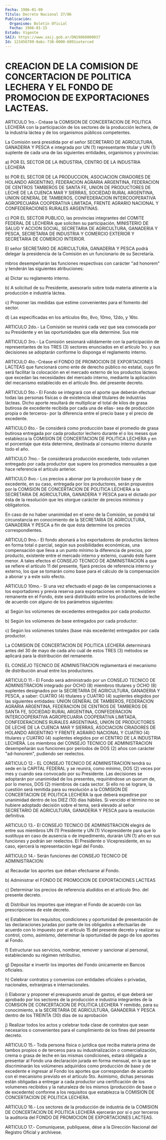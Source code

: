 ```yaml
---
Fecha: 1986-01-09
Título: Decreto Nacional 37/86
Publicación:
  Organismo: Boletín Oficial
  Fecha: 1986-01-15
Estado: Vigente
SAIJ: https://www.saij.gob.ar/DN19860000037
Id: 123456789-0abc-730-0000-6891soterced
---
```

# CREACION DE LA COMISION DE CONCERTACION DE POLITICA LECHERA Y EL FONDO DE PROMOCION DE EXPORTACIONES LACTEAS.

<a id="1"></a>
ARTICULO  1ro.- Créase la COMISION DE CONCERTACION DE POLITICA LECHERA con la participación  de  los  sectores  de  la  producción lechera,  de  la  industria  láctea  y  de  los organismos públicos competentes.

La Comisión será presidida por el señor SECRETARIO DE AGRICULTURA, GANADERIA Y PESCA e integrada por UN (1) representante  titular  y  UN  (1)  suplente  de cada  una  de  las siguientes entidades, organismos y provincias:

a) POR EL SECTOR DE LA INDUSTRIA, CENTRO DE LA  INDUSTRIA  LECHERA

b)  POR EL SECTOR DE LA PRODUCCION, ASOCIACION CRIADORES DE HOLANDO ARGENTINO,  FEDERACION  AGRARIA  ARGENTINA,  FEDERACION  DE CENTROS TAMBEROS  DE  SANTA FE, UNION DE PRODUCTORES DE LECHE DE LA  CUENCA MAR  Y  SIERRAS,    SOCIEDAD  RURAL  ARGENTINA,  UNION  GENERAL  DE TAMBEROS, CONFEDERACION  INTERCOOPERATIVA  AGROPECUARIA COOPERATIVA LIMITADA,  FRENTE  AGRARIO  NACIONAL  Y  CONFEDERACIONES    RURALES ARGENTINAS.

c)  POR  EL  SECTOR PUBLICO, las provincias integrantes del COMITE FEDERAL  DE LECHERIA  que soliciten su participación, MINISTERIO DE SALUD  Y ACCION SOCIAL,  SECRETARIA  DE  AGRICULTURA,  GANADERIA  Y PESCA, SECRETARIA  DE INDUSTRIA Y COMERCIO EXTERIOR Y SECRETARIA DE COMERCIO INTERIOR.

El  señor SECRETARIO  DE  AGRICULTURA,  GANADERIA  Y  PESCA  podrá delegar  la  presidencia  de  la  Comisión  en un funcionario de su Secretaría.

mbros  desempeñarán  las funciones respectivas  con  carácter  "ad honorem" y tenderán las siguientes atribuciones:

a) Dictar su reglamento interno.

b) A solicitud de su Presidente,  asesorarlo  sobre  toda  materia atinente a la producción e industria láctea.

c)  Proponer  las  medidas que estime convenientes para el fomento del sector.

d) Las especificadas  en  los  artículos  6to,  8vo, 10mo, 12do, y 16to.

<a id="2"></a>
ARTICULO  2do.-  La  Comisión  se  reunirá  cada  vez que sea convocada  por    su  Presidente  y  en  las oportunidades que ella determine. Sus mie

<a id="3"></a>
ARTICULO  3ro.-  La  Comisión  sesionará  válidamente con  la participación    de    representantes  de  los  TRES  (3)  sectores enunciados  en el artículo  1ro.  y  sus  decisiones  se  adoptarán conforme lo disponga el reglamento interno.

<a id="4"></a>
ARTICULO  4to.-Créase  el  FONDO DE PROMOCION DE EXPORTACIONES LACTEAS que funcionará como ente  de  derecho  público  no estatal, cuyo fin será facilitar la colocación en el mercado externo  de los productos  lácteos que excedan las necesidades del mercado interno, mediante la  aplicación  del  mecanismo  establecido en el artículo 9no. del presente decreto.

<a id="5"></a>
ARTICULO 5to.- El Fondo se integrará con el aporte que deberán efectuar    todas  las  personas  físicas  o  de  existencia  ideal titulares  de    industrias  lácteas.  Dicho  aporte  resultará  de multiplicar el total  de  kilos  de  grasa  butirosa  de  excedente recibida  por  cada  una  de  ellas- sea de producción propia o  de terceros- por la diferencia  entre  el  precio  base y el precio de excedente.

<a id="6"></a>
ARTICULO 6to.- Se considerá como producción base el promedio de grasa  butirosa  entregada  por cada productor lechero durante el o los meses que establezca la COMISION  DE  CONCERTACION  DE POLITICA LECHERA  y  en  el  porcentaje  que  ésta  determine, destinada  al consumo interno durante todo el año.

<a id="7"></a>
ARTICULO  7mo.-  Se  considerará  producción  excedente,  todo volumen  entregado  por  cada  productor  que  supere los promedios mensuales    a   que  hace  referencia  el  artículo  anterior.

<a id="8"></a>
ARTICULO 8vo.- Los precios a abonar por la producción base y de excedente,  en  su  caso,  entregada  por  los  productores,  serán propuestos  por  la COMISION DE CONCERTACION DE POLITICA LECHERA  a la SECRETARIA DE AGRICULTURA,  GANADERIA  Y  PESCA  para el dictado por  ésta  de  la  resolución  que les otorgue carácter de  precios mínimos y obligatorios.

En caso de no haber unanimidad  en  el  seno  de  la  Comisión, se pondrá  tal  circunstancia  en  conocimiento  de  la SECRETARIA  DE AGRICULTURA,  GANADERIA  Y  PESCA  a fin de que ésta determine  los precios correspondientes.

<a id="9"></a>
ARTICULO 9no.- El fondo abonará a los exportadores de productos lácteos    en  forma  total  o  parcial,  según  sus  posibilidades económicas,  una  compensación  que  lleva  a  un  punto  mínimo la diferencia  de  precios,  por  producto, existente entre el mercado interno y externo, cuando éste fuere  menor.  A  tales  efectos  el CONSEJO  TECNICO  DE ADMINISTRACION a que se refiere el artículo 11 del presente, fijará  precios  de referencia interno y externo, los que  se tomarán como base para el  cálculo  de  la  compensación  a abonar y a este solo efecto.

<a id="10"></a>
ARTICULO 10mo.- Si una vez efectuado el pago de las compensaciones a los exportadores y previa reserva para exportaciones  en  trámite,  existiere  remanente en el Fondo, éste será  distribuído entre los productores de  leche  de  acuerdo  con alguno de los parámetros siguientes:

a)  Según    los  volúmenes  de  excedentes  entregados  por  cada productor.

b) Según los volúmenes  de base entregados por cada productor.

c) Según los volúmenes totales  (base  más  excedente)  entregados por cada productor.

La COMISION DE CONCERTACION DE POLITICA LECHERA determinará  antes del  30  de  mayo  de  cada  año  cuál de estos TRES (3) métodos se aplicará para la distribución del remanente.

EL CONSEJO TECNICO DE ADMINISTRACION  reglamentará el mecanismo de distribución anual entre los productores.

<a id="11"></a>
ARTICULO 11.- El Fondo será administrado por un CONSEJO TECNICO DE ADMINISTRACION  integrado por OCHO (8) miembros titulares y OCHO (8)  suplentes    designados  por  la  SECRETARIA  DE  AGRICULTURA, GANADERIA Y PESCA,  a  saber:  CUATRO  (4)  titulares  y CUATRO (4) suplentes  elegidos por las siguientes entidades: UNION GENERAL  DE TAMBEROS, FEDERACION  AGRARIA  ARGENTINA,  FEDERACION DE CENTROS DE TAMBEROS  DE  SANTA  FE,  SOCIEDAD  RURAL ARGENTINA,  CONFEDERACION INTERCOOPERATIVA AGROPECUARIA COOPERATIVA LIMITADA, CONFEDERACIONES RURALES ARGENTINAS, UNION  DE  PRODUCTORES DE LECHE DE  LA  CUENCA  MAR  Y  SIERRAS,  ASOCIACION CRIADORES  DE  HOLANDO ARGENTINO  Y  FRENTE AGRARIO NACIONAL  Y  CUATRO  (4)  titulares  y CUATRO  (4) suplentes  elegidos  por  el  CENTRO  DE  LA  INDUSTRIA LECHERA.   Los  miembros  del  CONSEJO  TECNICO  DE  ADMINISTRACION desempeñarán  sus  funciones  por  períodos  de  DOS  (2)  años con carácter "ad-honorem", pudiendo ser reelectos.

<a id="12"></a>
ARTICULO  12.-  EL CONSEJO TECNICO DE ADMINISTRACION tendrá su sede en la CAPITAL FEDERAL  y  se  reunirá,  como  mínimo,  DOS (2) veces  por  mes  y  cuando  sea  convocado  por  su Presidente. Las decisiones    se    adoptarán  por  unanimidad  de  los  presentes, requiriéndose un quorum  de, por lo menos, DOS (2) miembros de cada sector. Si ello no se  lograre,  la  cuestión será remitida para su resolución a la COMISION DE CONCERTACION  DE  POLITICA  LECHERA  la que  deberá  expedirse  por unanimidad dentro de los DIEZ (10) días hábiles. Si vencido el término  no  se  hubiere  adoptado  decisión sobre  el  tema,  será  elevado al señor SECRETARIO DE AGRICULTURA, GANADERIA Y PESCA para la resolución definitiva.

<a id="13"></a>
ARTICULO  13.- El CONSEJO TECNICO DE ADMINISTRACION elegirá de entre sus miembros  UN  (1) Presidente y UN (1) Vicepresidente para que lo sustituya en caso  de  ausencia o de impedimento, durarán UN (1) año en sus funciones y podrán  ser  reelectos.  El Presidente o Vicepresidente,  en su caso, ejercerá la representación  legal  del Fondo.

<a id="14"></a>
ARTICULO 14.- Serán funciones del CONSEJO TECNICO DE ADMINISTRACION:

a)  Recaudar  los  aportes  que  deban  efectuarse  al  Fondo.

b)  Administrar  el  FONDO  DE  PROMOCION DE EXPORTACIONES LACTEAS

c) Determinar los precios de referencia  aludidos  en  el artículo 9no. del presente decreto.

d)  Distribuir  los importes que integran el Fondo de acuerdo  con las prescripciones de este decreto.

e)  Establecer  los   requisitos,  condiciones  y  oportunidad  de presentación  de  las  declaraciones   juradas  por  parte  de  los obligados a efectuarlas de acuerdo con  lo impuesto por el artículo 15  del  presente  decreto y realizar su control,  como,  asimismo, determinar la oportunidad  de  pago  de  los  aportes al Fondo.

f)  Estructurar  sus servicios, nombrar, remover  y  sancionar  al personal, estableciendo su régimen retributivo.

g) Depositar e invertir  los  importes  del  Fondo  únicamente  en Bancos oficiales.

h)  Celebrar  contratos  y  convenios  con  entidades  oficiales o privadas,    nacionales,    extranjeras    e   internacionales.

i)  Elaborar  y proponer el presupuesto anual de  gastos,  el  que deberá ser aprobado  por  los sectores de la producción e industria integrantes de la COMISION  DE  CONCERTACION  DE POLITICA LECHERA Y remitido,   para su conocimiento, a la SECRETARIA  DE  AGRICULTURA, GANADERIA Y  PESCA dentro de los TREINTA (30) días de su aprobación

j) Realizar todos  los  actos  y  celebrar toda clase de contratos que  sean necesarios o convenientes para  el  cumplimiento  de  los fines del presente decreto.

<a id="15"></a>
ARTICULO 15.- Toda persona física o jurídica que reciba materia prima  de  tambos propios o de terceros para su industrialización o comercialización, crema o grasa de leche en las mismas condiciones,  estará  obligada a presentar al Fondo una declaración jurada en forma mensual,  en  la que se discriminarán los volúmenes adquiridos como producción de base  y  de  excedente  e ingresar al Fondo  los  aportes  que  correspondan  de acuerdo con el mecanismo previsto  en  el  artículo  5to.  Asimismo, dichas  personas  están obligadas  a entregar a cada productor  una  certificación  de  los volumenes recibidos  y  la  naturaleza de los mismos (producción de base o de excedente) conforme  a  los  requisitos que establezca la COMISION DE CONCERTACION DE POLITICA LECHERA.

<a id="16"></a>
ARTICULO 16.- Los sectores de la producción de industria de la COMISION  DE  CONCERTACION  DE  POLITICA LECHERA ejercerán por sí o por  terceros la auditoría del FONDO  DE PROMOCION DE EXPORTACIONES LACTEAS.

<a id="17"></a>
ARTICULO  17.-  Comuníquese,  publíquese,  dése a la Dirección Nacional del Registro Oficial y archívese.